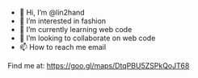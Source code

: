 - 👋 Hi, I’m @lin2hand
- 👀 I’m interested in fashion
- 🌱 I’m currently learning web code
- 💞️ I’m looking to collaborate on web code
- 📫 How to reach me email

<!---
lin2hand/lin2hand is a ✨ special ✨ repository because its `README.md` (this file) appears on your GitHub profile.
You can click the Preview link to take a look at your changes.
--->
Find me at: https://goo.gl/maps/DtqPBU5ZSPkQoJT68

